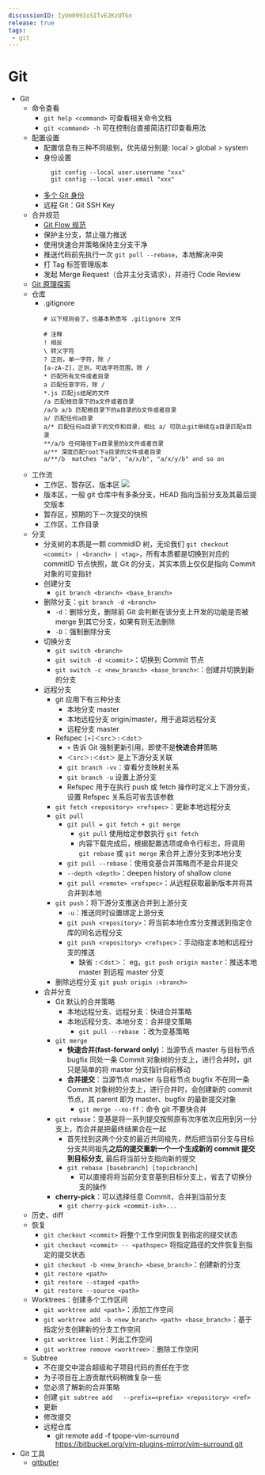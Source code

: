 ```yaml
---
discussionID: IyUm099IoSITvE2KzUTGn
release: true
tags:
 - git
---
```


# Git

- Git
  - 命令查看
    - `git help <command>` 可查看相关命令文档
    - `git <command> -h` 可在控制台直接简洁打印查看用法
  - 配置设置
    - 配置信息有三种不同级别，优先级分别是: local > global > system
    - 身份设置
      ```shell
        git config --local user.username "xxx"
        git config --local user.email "xxx"
      ```
    - [多个 Git 身份](https://garrit.xyz/posts/2023-10-13-organizing-multiple-git-identities)
    - 远程 Git：Git SSH Key
  - 合并规范
    - [Git Flow 规范](../前端框架及工程化/前端项目开发中的规范.md#git-flow-规范)
    - 保护主分支，禁止强力推送
    - 使用快速合并策略保持主分支干净
    - 推送代码前先执行一次 `git pull --rebase`，本地解决冲突
    - 打 Tag 标签管理版本
    - 发起 Merge Request（合并主分支请求），并进行 Code Review
  - [Git 原理探索](./Git%20原理探索.md)
  - 仓库
    - .gitignore
      ```
      # 以下规则会了，也基本熟悉写 .gitignore 文件

      # 注释
      ! 相反
      \ 转义字符
      ? 正则，单一字符，除 /
      [a-zA-Z]，正则，可选字符范围，除 /
      * 匹配所有文件或者目录
      a 匹配任意字符，除 /
      *.js 匹配js结尾的文件
      /a 匹配根目录下的a文件或者目录
      /a/b a/b 匹配根目录下的a目录的b文件或者目录
      a/ 匹配任何a目录
      a/* 匹配任何a目录下的文件和目录，相比 a/ 可防止git继续在a目录匹配a目录
      **/a/b 任何路径下a目录里的b文件或者目录
      a/** 深度匹配root下a目录的文件或者目录
      a/**/b  matches "a/b", "a/x/b", "a/x/y/b" and so on
      ```
  - 工作流
    - 工作区、暂存区、版本区 ![](https://git-scm.com/book/en/v2/images/reset-workflow.png)
    - 版本区，一般 git 仓库中有多条分支，HEAD 指向当前分支及其最后提交版本
    - 暂存区，预期的下一次提交的快照
    - 工作区，工作目录
  - 分支
    - 分支树的本质是一颗 commidID 树，无论我们 `git checkout <commit> | <branch> | <tag>`，所有本质都是切换到对应的 commitID 节点快照，故 Git 的分支，其实本质上仅仅是指向 Commit 对象的可变指针
    - 创建分支
      - `git branch <branch> <base_branch>`
    - 删除分支：`git branch -d <branch>`
      - `-d`：删除分支，删除前 Git 会判断在该分支上开发的功能是否被 merge 到其它分支，如果有则无法删除
      - `-D`：强制删除分支
    - 切换分支
      - `git switch <branch>`
      - `git switch -d <commit>`：切换到 Commit 节点
      - `git switch -c <new_branch> <base_branch>`:：创建并切换到新的分支
    - 远程分支
      - git 应用下有三种分支
        - 本地分支 master
        - 本地远程分支 origin/master，用于追踪远程分支
        - 远程分支 master
      - Refspec `[+]＜src＞:＜dst＞`
        - `+` 告诉 Git 强制更新引用，即使不是**快进合并**策略
        - `＜src＞:＜dst＞` 是上下游分支关联
        - `git branch -vv`：查看分支映射关系
        - `git branch -u` 设置上游分支
        - Refspec 用于在执行 push 或 fetch 操作时定义上下游分支，设置 Refspec 关系后可省去该参数
      - `git fetch <repository> <refspec>`：更新本地远程分支
      - `git pull`
        - `git pull = git fetch + git merge`
          - `git pull` 使用给定参数执行 `git fetch`
          - 内容下载完成后，根据配置选项或命令行标志，将调用 `git rebase` 或 `git merge` 来合并上游分支到本地分支
        - `git pull --rebase`：使用变基合并策略而不是合并提交
        - `--depth <depth>`：deepen history of shallow clone
        - `git pull <remote> <refspec>`：从远程获取最新版本并将其合并到本地
      - `git push`：将下游分支推送合并到上游分支
        - `-u`：推送同时设置绑定上游分支
        - `git push <repository>`：将当前本地仓库分支推送到指定仓库的同名远程分支
        - `git push <repository> <refspec>`：手动指定本地和远程分支的推送
          - 缺省 `:＜dst＞`： eg，`git push origin master`：推送本地 master 到远程 master 分支
      - 删除远程分支 `git push origin :<branch>`
    - 合并分支
      - Git 默认的合并策略
        - 本地远程分支、远程分支：快进合并策略
        - 本地远程分支、本地分支：合并提交策略
          - `git pull --rebase` ：改为变基策略
      - `git merge`
        - **快速合并(fast-forward only)**：当源节点 master 与目标节点 bugfix 同处一条 Commit 对象树的分支上，进行合并时，git 只是简单的将 master 分支指针向前移动
        - **合并提交**：当源节点 master 与目标节点 bugfix 不在同一条 Commit 对象树的分支上，进行合并时，会创建新的 commit 节点，其 parent 即为 master、bugfix 的最新提交对象
          - `git merge --no-ff`：命令 git 不要快合并
      - `git rebase`：变基是将一系列提交按照原有次序依次应用到另一分支上，而合并是把最终结果合在一起
        - 首先找到这两个分支的最近共同祖先，然后把当前分支与目标分支共同祖先**之后的提交重新一个一个生成新的 commit 提交到目标分支**, 最后将当前分支指向新的提交
        - `git rebase [basebranch] [topicbranch]`
          - 可以直接将将当前分支变基到目标分支上，省去了切换分支的操作
      - **cherry-pick**：可以选择任意 Commit，合并到当前分支
        - `git cherry-pick <commit-ish>...`
  - 历史、diff
  - 恢复
    - `git checkout <commit>` 将整个工作空间恢复到指定的提交状态
    - `git checkout <commit> -- <pathspec>` 将指定路径的文件恢复到指定的提交状态
    - `git checkout -b <new_branch> <base_branch>`：创建新的分支
    - `git restore <path>` 
    - `git restore --staged <path>`
    - `git restore --source <path>`
  - Worktrees：创建多个工作区间
    - `git worktree add <path>`：添加工作空间
    - `git worktree add -b <new_branch> <path> <base_branch>`：基于指定分支创建新的分支工作空间
    - `git worktree list`：列出工作空间
    - `git worktree remove <worktree>`：删除工作空间
  - Subtree
    - 不在提交中混合超级和子项目代码的责任在于您
    - 为子项目在上游贡献代码稍微复杂一些
    - 您必须了解新的合并策略
    - 创建 `git subtree add   --prefix=<prefix> <repository> <ref>`
    - 更新
    - 修改提交
    - 远程仓库
      - git remote add -f tpope-vim-surround https://bitbucket.org/vim-plugins-mirror/vim-surround.git
- Git 工具
  - [gitbutler](https://github.com/gitbutlerapp/gitbutler)